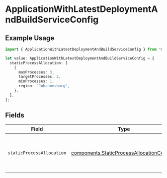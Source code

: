# ApplicationWithLatestDeploymentAndBuildServiceConfig

## Example Usage

```typescript
import { ApplicationWithLatestDeploymentAndBuildServiceConfig } from "@hathora/cloud-sdk-typescript/models/components";

let value: ApplicationWithLatestDeploymentAndBuildServiceConfig = {
  staticProcessAllocation: [
    {
      maxProcesses: 3,
      targetProcesses: 2,
      minProcesses: 1,
      region: "Johannesburg",
    },
  ],
};
```

## Fields

| Field                                                                                                  | Type                                                                                                   | Required                                                                                               | Description                                                                                            |
| ------------------------------------------------------------------------------------------------------ | ------------------------------------------------------------------------------------------------------ | ------------------------------------------------------------------------------------------------------ | ------------------------------------------------------------------------------------------------------ |
| `staticProcessAllocation`                                                                              | [components.StaticProcessAllocationConfig](../../models/components/staticprocessallocationconfig.md)[] | :heavy_check_mark:                                                                                     | The headroom configuration for each region.<br/>EXPERIMENTAL - this feature is in closed beta.         |